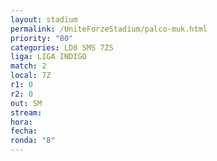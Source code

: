 ```yaml
---
layout: stadium
permalink: /UniteForzeStadium/palco-muk.html
priority: "80"
categories: LD8 SMS 7ZS
liga: LIGA INDIGO
match: 2
local: 7Z
r1: 0
r2: 0
out: SM
stream: 
hora: 
fecha: 
ronda: "8"
---
```

